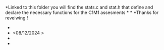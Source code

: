 
 
 *Linked to this folder you will find the stats.c and stat.h that define and declare the necessary functions for the C1M1 assesments
 *
 * 
 *Thanks for reveiwing !
 *  <Yannick Dahan>
 *  <08/12/2024 >
 *
 *
